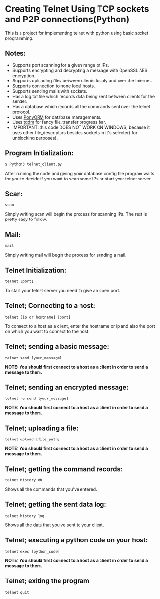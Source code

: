 # Creating Telnet Using TCP sockets and P2P connections(Python)
This is a project for implementing telnet with python using basic socket programming.

## Notes:
* Supports port scanning for a given range of IPs.
* Supports encrypting and decrypting a message with OpenSSL AES encryption.
* Supports uploading files between clients localy and over the Internet.
* Supports connection to none local hosts.
* Supports sending mails with sockets.
* Has a log.txt file which records data being sent between clients for the sender.
* Has a database which records all the commands sent over the telnet protocol.
* Uses [PonyORM](https://ponyorm.org/) for database managements.
* Uses [tqdm](https://pypi.org/project/tqdm/) for fancy file_transfer progress bar.
* IMPORTANT: this code DOES NOT WORK ON WINDOWS, because it uses other file_descriptors besides sockets in it's selecter( for unblocking purposes).
## Program Initialization:
	$ Python3 telnet_client.py
After running the code and giving your database config the program waits for you to decide if you want to scan some IPs or start your telnet server.
## Scan:
  ```
  scan
  ```
  Simply writing scan will begin the process for scanning IPs. The rest is pretty easy to follow.
## Mail:
  ```
  mail
  ```
  Simply writing mail will begin the process for sending a mail.
## Telnet Initialization:
  ```
  telnet [port]
  ```
  To start your telnet server you need to give an open port.
## Telnet; Connecting to a host:
  ```
  telnet [ip or hostname] [port]
  ```
  To connect to a host as a client, enter the hostname or ip and also the port on which you want to connect to the host.
## Telnet; sending a basic message:
  ```
  telnet send [your_message]
  ```
  **NOTE: You should first connect to a host as a client in order to send a message to them.**
## Telnet; sending an encrypted message:
  ```
  telnet -e send [your_message]
  ```
  **NOTE: You should first connect to a host as a client in order to send a message to them.**
## Telnet; uploading a file:
  ```
  telnet upload [file_path]
  ```
  **NOTE: You should first connect to a host as a client in order to send a message to them.**
## Telnet; getting the command records:
  ```
  telnet history db
  ```
  Shows all the commands that you've entered.
## Telnet; getting the sent data log:
  ```
  telnet history log
  ```
  Shows all the data that you've sent to your client.
## Telnet; executing a python code on your host:
  ```
  telnet exec [python_code]
  ```
  **NOTE: You should first connect to a host as a client in order to send a message to them.**
## Telnet; exiting the program
  ```
  telnet quit
  ```

